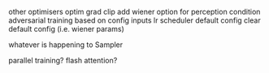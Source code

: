 other optimisers
optim grad clip
add wiener option for perception
condition adversarial training based on config inputs
lr scheduler
default config
clear default config (i.e. wiener params)

whatever is happening to Sampler

parallel training?
flash attention?